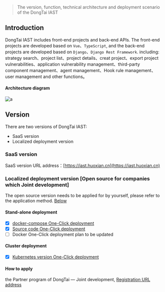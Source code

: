 > The version, function, technical architecture and deployment scenario of the DongTai IAST

## Introduction
DongTai IAST includes front-end projects and back-end APIs. The front-end projects are developed based on `Vue`、`TypeScript`, and the back-end projects are developed based on `Django`、`Django Rest Framework`. including: strategy search、project list、project details、creat project、export project vulnerabilities、application vulnerability management、third-party component management、agent management、Hook rule management、user management and other functions。

#### Architecture diagram
![a](../../doc/assets/deploy/framework.png)

## Version
There are two versions of DongTai IAST: 

- SaaS version
- Localized deployment version

### SaaS version
SaaS version URL address：[https://iast.huoxian.cn](https://iast.huoxian.cn)

### Localized deployment version [Open source for companies which Joint development]
The open source version needs to be applied for by yourself, please refer to the application method. [Below](doc/tutorial/versions?id=申请方式)

#### Stand-alone deployment

- [x] [docker-compose One-Click deployment](https://github.com/HXSecurity/DongTai/tree/main/deploy/docker-compose)
- [x] [Source code One-Click deployment](https://github.com/HXSecurity/DongTai#%E4%B8%80%E9%94%AE%E6%BA%90%E7%A0%81%E9%83%A8%E7%BD%B2docker%E7%8E%AF%E5%A2%83)
- [ ] Docker One-Click deployment plan to be updated

#### Cluster deployment

- [x] [Kubernetes version One-Click deployment](https://github.com/HXSecurity/DongTai/blob/main/deploy/kubernetes)

#### How to apply
the Partner program of DongTai — Joint development, [Registration URL address](https://jinshuju.net/f/PKPl99)
